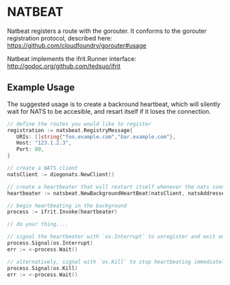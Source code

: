 # NATBEAT

Natbeat registers a route with the gorouter.  It conforms to the gorouter 
registration protocol, described here: https://github.com/cloudfoundry/gorouter#usage

Natbeat implements the ifrit.Runner interface: http://godoc.org/github.com/tedsuo/ifrit

## Example Usage

The suggested usage is to create a backround heartbeat, which will silently wait 
for NATS to be accesible, and resart itself if it loses the connection.

```go
// define the routes you would like to register
registration := natsbeat.RegistryMessage{
   URIs: []string{"foo.example.com","bar.example.com"},
   Host: "123.1.2.3",
   Port: 80,
}

// create a NATS client
natsClient := diegonats.NewClient()

// create a heartbeater that will restart itself whenever the nats connection is lost
heartbeater := natsbeat.NewBackgroundHeartBeat(natsClient, natsAddresses, natsUsername, natsPassword, logger, registration)

// begin heartbeating in the background
process := ifrit.Invoke(heartbeater)

// do your thing....

// signal the heartbeater with `os.Interrupt` to unregister and exit once you are done
process.Signal(os.Interrupt)
err := <-process.Wait()

// alternatively, signal with `os.Kill` to stop heartbeating immediately without unregistering
process.Signal(os.Kill)
err := <-process.Wait()
```
